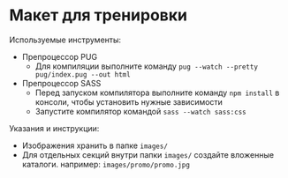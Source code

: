 # Макет для тренировки

Используемые инструменты:

- Препроцессор PUG
  - Для компиляции выполните команду `pug --watch --pretty pug/index.pug --out html`
- Препроцессор SASS
  - Перед запуском компилятора выполните команду `npm install` в консоли, чтобы установить нужные зависимости
  - Запустите компилятор командой `sass --watch sass:css`

Указания и инструкции:

- Изображения хранить в папке `images/`
- Для отдельных секций внутри папки `images/` создайте вложенные каталоги. например: `images/promo/promo.jpg`
